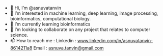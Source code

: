 - 👋 Hi, I’m @asnuvatanvin
- 👀 I’m interested in machine learning, deep learning, image processing, bioinformatics, computational biology.
- 🌱 I’m currently learning bioinformatics
- 💞️ I’m looking to collaborate on any project that relates to computer science.
- 📫 How to reach me :
Linkedin : www.linkedin.com/in/asnuvatanvin-8614211a8
Email : asnuva.tanvin@gmail.com

<!---
asnuvatanvin/asnuvatanvin is a ✨ special ✨ repository because its `README.md` (this file) appears on your GitHub profile.
You can click the Preview link to take a look at your changes.
--->
